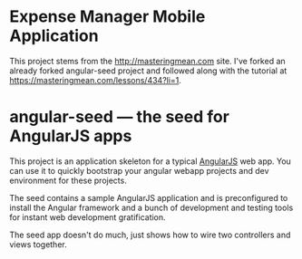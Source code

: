 # Expense Manager Mobile Application

This project stems from the http://masteringmean.com site. I've forked an already forked angular-seed project and followed along with the tutorial at https://masteringmean.com/lessons/434?li=1.



# angular-seed — the seed for AngularJS apps

This project is an application skeleton for a typical [AngularJS](http://angularjs.org/) web app.
You can use it to quickly bootstrap your angular webapp projects and dev environment for these
projects.

The seed contains a sample AngularJS application and is preconfigured to install the Angular
framework and a bunch of development and testing tools for instant web development gratification.

The seed app doesn't do much, just shows how to wire two controllers and views together.
